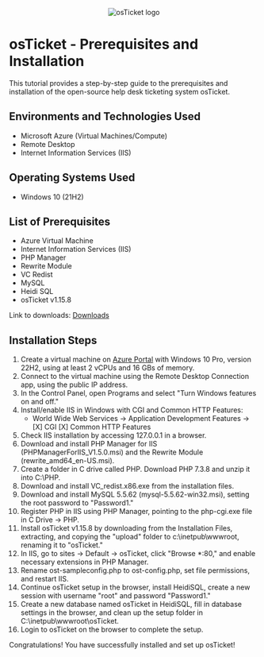 <p align="center">
  <img src="https://i.imgur.com/Clzj7Xs.png" alt="osTicket logo"/>
</p>

<h1>osTicket - Prerequisites and Installation</h1>

<p>This tutorial provides a step-by-step guide to the prerequisites and installation of the open-source help desk ticketing system osTicket.</p>

<h2>Environments and Technologies Used</h2>

<ul>
  <li>Microsoft Azure (Virtual Machines/Compute)</li>
  <li>Remote Desktop</li>
  <li>Internet Information Services (IIS)</li>
</ul>

<h2>Operating Systems Used</h2>

<ul>
  <li>Windows 10 (21H2)</li>
</ul>

<h2>List of Prerequisites</h2>

<ul>
  <li>Azure Virtual Machine</li>
  <li>Internet Information Services (IIS)</li>
  <li>PHP Manager</li>
  <li>Rewrite Module</li>
  <li>VC Redist</li>
  <li>MySQL</li>
  <li>Heidi SQL</li>
  <li>osTicket v1.15.8</li>
</ul>

<p>Link to downloads: <a href="https://drive.google.com/drive/u/0/folders/1APMfNyfNzcxZC6EzdaNfdZsUwxWYChf6">Downloads</a></p>

<h2>Installation Steps</h2>

<ol>
  <li>Create a virtual machine on <a href="https://portal.azure.com/">Azure Portal</a> with Windows 10 Pro, version 22H2, using at least 2 vCPUs and 16 GBs of memory.</li>

  <li>Connect to the virtual machine using the Remote Desktop Connection app, using the public IP address.</li>

  <li>In the Control Panel, open Programs and select "Turn Windows features on and off."</li>
  
  <li>Install/enable IIS in Windows with CGI and Common HTTP Features:
    <ul>
      <li>World Wide Web Services -> Application Development Features -> [X] CGI [X] Common HTTP Features</li>
    </ul>
  </li>

  <li>Check IIS installation by accessing 127.0.0.1 in a browser.</li>

  <li>Download and install PHP Manager for IIS (PHPManagerForIIS_V1.5.0.msi) and the Rewrite Module (rewrite_amd64_en-US.msi).</li>

  <li>Create a folder in C drive called PHP. Download PHP 7.3.8 and unzip it into C:\PHP.</li>

  <li>Download and install VC_redist.x86.exe from the installation files.</li>

  <li>Download and install MySQL 5.5.62 (mysql-5.5.62-win32.msi), setting the root password to "Password1."</li>

  <li>Register PHP in IIS using PHP Manager, pointing to the php-cgi.exe file in C Drive -> PHP.</li>

  <li>Install osTicket v1.15.8 by downloading from the Installation Files, extracting, and copying the "upload" folder to c:\inetpub\wwwroot, renaming it to "osTicket."</li>

  <li>In IIS, go to sites -> Default -> osTicket, click "Browse *:80," and enable necessary extensions in PHP Manager.</li>

  <li>Rename ost-sampleconfig.php to ost-config.php, set file permissions, and restart IIS.</li>

  <li>Continue osTicket setup in the browser, install HeidiSQL, create a new session with username "root" and password "Password1."</li>

  <li>Create a new database named osTicket in HeidiSQL, fill in database settings in the browser, and clean up the setup folder in C:\inetpub\wwwroot\osTicket.</li>

  <li>Login to osTicket on the browser to complete the setup.</li>
</ol>

<p>Congratulations! You have successfully installed and set up osTicket!</p>
